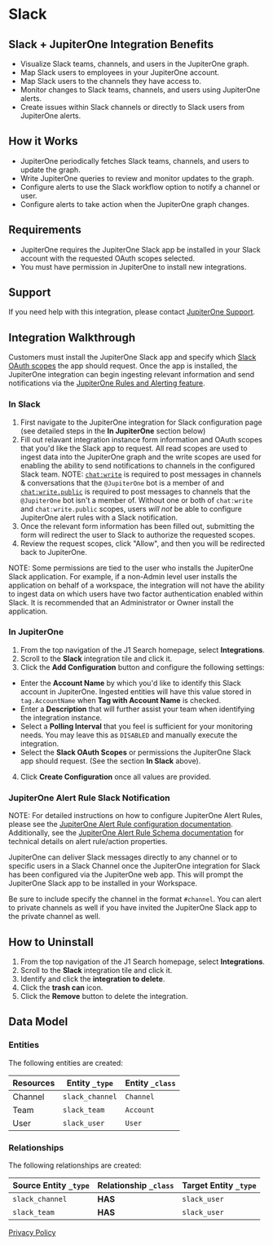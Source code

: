 # Slack

## Slack + JupiterOne Integration Benefits

*   Visualize Slack teams, channels, and users in the JupiterOne graph.
*   Map Slack users to employees in your JupiterOne account.
*   Map Slack users to the channels they have access to.
*   Monitor changes to Slack teams, channels, and users using JupiterOne alerts.
*   Create issues within Slack channels or directly to Slack users from JupiterOne
    alerts.

## How it Works

*   JupiterOne periodically fetches Slack teams, channels, and users to update the
    graph.
*   Write JupiterOne queries to review and monitor updates to the graph.
*   Configure alerts to use the Slack workflow option to notify a channel or user.
*   Configure alerts to take action when the JupiterOne graph changes.

## Requirements

*   JupiterOne requires the JupiterOne Slack app be installed in your Slack
    account with the requested OAuth scopes selected.
*   You must have permission in JupiterOne to install new integrations.

## Support

If you need help with this integration, please contact
[JupiterOne Support](https://support.jupiterone.io).

## Integration Walkthrough

Customers must install the JupiterOne Slack app and specify which
[Slack OAuth scopes](https://api.slack.com/legacy/oauth-scopes) the app should
request. Once the app is installed, the JupiterOne integration can begin
ingesting relevant information and send notifications via the
[JupiterOne Rules and Alerting feature](https://jupiterone.com/features/rules-alerting/).

### In Slack

1.  First navigate to the JupiterOne integration for Slack configuration page (see
    detailed steps in the **In JupiterOne** section below)
2.  Fill out relavant integration instance form information and OAuth scopes that
    you'd like the Slack app to request. All read scopes are used to ingest data
    into the JupiterOne graph and the write scopes are used for enabling the
    ability to send notifications to channels in the configured Slack team. NOTE:
    [`chat:write`](https://api.slack.com/scopes/chat:write) is required to post
    messages in channels & conversations that the `@JupiterOne` bot is a member
    of and [`chat:write.public`](https://api.slack.com/scopes/chat:write.public)
    is required to post messages to channels that the `@JupiterOne` bot isn't a
    member of. Without one or both of `chat:write` and `chat:write.public`
    scopes, users *will not* be able to configure JupiterOne alert rules with a
    Slack notification.
3.  Once the relevant form information has been filled out, submitting the form
    will redirect the user to Slack to authorize the requested scopes.
4.  Review the request scopes, click "Allow", and then you will be redirected
    back to JupiterOne.

NOTE: Some permissions are tied to the user who installs the JupiterOne Slack
application. For example, if a non-Admin level user installs the application on
behalf of a workspace, the integration will not have the ability to ingest data
on which users have two factor authentication enabled within Slack. It is
recommended that an Administrator or Owner install the application.

### In JupiterOne

1.  From the top navigation of the J1 Search homepage, select **Integrations**.
2.  Scroll to the **Slack** integration tile and click it.
3.  Click the **Add Configuration** button and configure the following settings:

*   Enter the **Account Name** by which you'd like to identify this Slack account
    in JupiterOne. Ingested entities will have this value stored in
    `tag.AccountName` when **Tag with Account Name** is checked.
*   Enter a **Description** that will further assist your team when identifying
    the integration instance.
*   Select a **Polling Interval** that you feel is sufficient for your monitoring
    needs. You may leave this as `DISABLED` and manually execute the integration.
*   Select the **Slack OAuth Scopes** or permissions the JupiterOne Slack app
    should request. (See the section **In Slack** above).

4.  Click **Create Configuration** once all values are provided.

### JupiterOne Alert Rule Slack Notification

NOTE: For detailed instructions on how to configure JupiterOne Alert Rules,
please see the
[JupiterOne Alert Rule configuration documentation](https://docs.jupiterone.io/features/insights-and-alerts/alerts).
Additionally, see the
[JupiterOne Alert Rule Schema documentation](https://docs.jupiterone.io/api/data-model/alert-rule-schema#configuring-a-rule)
for technical details on alert rule/action properties.

JupiterOne can deliver Slack messages directly to any channel or to specific
users in a Slack Channel once the JupiterOne integration for Slack has been
configured via the JupiterOne web app. This will prompt the JupiterOne Slack app
to be installed in your Workspace.

Be sure to include specify the channel in the format `#channel`. You can alert
to private channels as well if you have invited the JupiterOne Slack app to the
private channel as well.

## How to Uninstall

1.  From the top navigation of the J1 Search homepage, select **Integrations**.
2.  Scroll to the **Slack** integration tile and click it.
3.  Identify and click the **integration to delete**.
4.  Click the **trash can** icon.
5.  Click the **Remove** button to delete the integration.

<!-- {J1_DOCUMENTATION_MARKER_START} -->

<!--
********************************************************************************
NOTE: ALL OF THE FOLLOWING DOCUMENTATION IS GENERATED USING THE
"j1-integration document" COMMAND. DO NOT EDIT BY HAND! PLEASE SEE THE DEVELOPER
DOCUMENTATION FOR USAGE INFORMATION:

https://github.com/JupiterOne/sdk/blob/main/docs/integrations/development.md
********************************************************************************
-->

## Data Model

### Entities

The following entities are created:

| Resources | Entity `_type`  | Entity `_class` |
| --------- | --------------- | --------------- |
| Channel   | `slack_channel` | `Channel`       |
| Team      | `slack_team`    | `Account`       |
| User      | `slack_user`    | `User`          |

### Relationships

The following relationships are created:

| Source Entity `_type` | Relationship `_class` | Target Entity `_type` |
| --------------------- | --------------------- | --------------------- |
| `slack_channel`       | **HAS**               | `slack_user`          |
| `slack_team`          | **HAS**               | `slack_user`          |

<!--
********************************************************************************
END OF GENERATED DOCUMENTATION AFTER BELOW MARKER
********************************************************************************
-->

<!-- {J1_DOCUMENTATION_MARKER_END} -->

[Privacy Policy](https://www.jupiterone.com/privacy-policy)
 
<!--  jupiterOneDocVersion=4-0-5 -->
